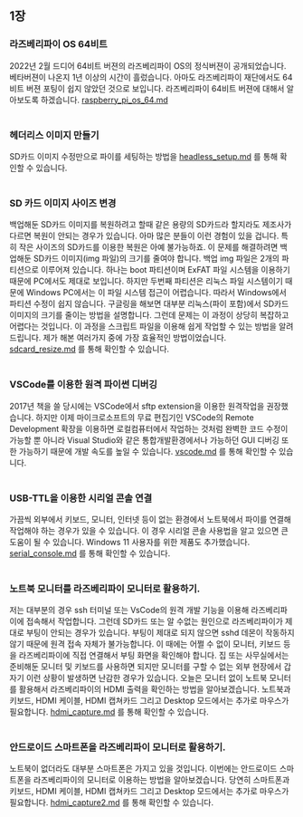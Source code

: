 ## 1장

### 라즈베리파이 OS 64비트 
2022년 2월 드디어 64비트 버젼의 라즈베리파이 OS의 정식버젼이 공개되었습니다. 베타버젼이 나온지 1년 이상의 시간이 흘렀습니다. 아마도 라즈베리파이 재단에서도 64비트 버젼 포팅이 쉽지 않았던 것으로 보입니다. 라즈베리파이 64비트 버젼에 대해서 알아보도록 하겠습니다.  [raspberry_pi_os_64.md](https://github.com/raspberry-pi-maker/RaspberryPi-For-Makers/blob/master/tips/chap-01/raspberry_pi_os_64.md) <br /><br />


### 헤더리스 이미지 만들기
SD카드 이미지 수정만으로 파이를 세팅하는 방법을 [headless_setup.md](https://github.com/raspberry-pi-maker/RaspberryPi-For-Makers/blob/master/tips/chap-01/headless_setup.md) 를 통해 확인할 수 있습니다.<br /><br />

### SD 카드 이미지 사이즈 변경
백업해둔 SD카드 이미지를 복원하려고 할때 같은 용량의 SD카드라 할지라도 제조사가 다르면 복원이 안되는 경우가 있습니다. 아마 많은 분들이 이런 경험이 있을 겁니다. 특히 작은 사이즈의  SD카드를 이용한 복원은 아예 불가능하죠. 이 문제를 해결하려면 백업해둔 SD카드 이미지(img 파일)의 크기를 줄여야 합니다. 백업 img 파일은 2개의 파티션으로 이루어져 있습니다. 하나는 boot 파티션이며 ExFAT 파일 시스템을 이용하기 때문에 PC에서도 제대로 보입니다. 하지만 두번째 파티션은 리눅스 파일 시스템이기 때문에 Windows PC에서는 이 파일 시스템 접근이 어렵습니다. 따라서 Windows에서 파티션 수정이 쉽지 않습니다. 구글링을 해보면 대부분 리눅스(파이 포함)에서 SD카드 이미지의 크기를 줄이는 방법을 설명합니다. 그런데 문제는 이 과정이 상당히 복잡하고 어렵다는 것입니다. 이 과정을 스크립트 파일을 이용해 쉽게 작업할 수 있는 방법을 알려드립니다. 제가 해본 여러가지 중에 가장 효율적인 방법이었습니다.
 [sdcard_resize.md](./tips/chap-01/sdcard_resize.md) 를 통해 확인할 수 있습니다.<br /><br />


### VSCode를 이용한 원격 파이썬 디버깅
2017년 책을 쓸 당시에는 VSCode에서 sftp extension을 이용한 원격작업을 권장했습니다. 하지만 이제 마이크로소프트의 무료 편집기인 VSCode의 Remote Development 확장을 이용하면 로컬컴퓨터에서 작업하는 것처럼 완벽한 코드 수정이 가능할 뿐 아니라 Visual Studio와 같은 통합개발환경에서나 가능하던 GUI 디버깅 또한 가능하기 때문에 개발 속도를 높일 수 있습니다. [vscode.md](https://github.com/raspberry-pi-maker/RaspberryPi-For-Makers/blob/master/tips/chap-01/vscode.md) 를 통해 확인할 수 있습니다.<br /><br />

### USB-TTL을 이용한 시리얼 콘솔 연결
가끔씩 외부에서 키보드, 모니터, 인터넷 등이 없는 환경에서 노트북에서 파이를 연결해 작업해야 하는 경우가 있을 수 있습니다. 이 경우 시리얼 콘솔 사용법을 알고 있으면 큰 도움이 될 수 있습니다. Windows 11 사용자를 위한 제품도 추가했습니다. [serial_console.md](https://github.com/raspberry-pi-maker/RaspberryPi-For-Makers/blob/master/tips/chap-01/serial_console.md) 를 통해 확인할 수 있습니다.<br /><br />

### 노트북 모니터를 라즈베리파이 모니터로 활용하기.
저는 대부분의 경우 ssh 터미널 또는 VsCode의 원격 개발 기능을 이용해 라즈베리파이에 접속해서 작업합니다. 그런데 SD카드 또는 알 수없는 원인으로 라즈베리파이가 제대로 부팅이 안되는 경우가 있습니다. 부팅이 제대로 되지 않으면 sshd 데몬이 작동하지 않기 때문에 원격 접속 자체가 불가능합니다. 이 때에는 어쩔 수 없이 모니터, 키보드 등을 라즈베리파이에 직접 연결해서 부팅 화면을 확인해야 합니다. 집 또는 사무실에서는 준비해둔 모니터 및 키보드를 사용하면 되지만 모니터를 구할 수 없는 외부 현장에서 갑자기 이런 상황이 발생하면 난감한 경우가 있습니다. 오늘은 모니터 없이 노트북 모니터를 활용해서 라즈베리파이의 HDMI 출력을 확인하는 방법을 알아보겠습니다. 노트북과 키보드, HDMI 케이블, HDMI 캡쳐카드 그리고 Desktop 모드에서는 추가로 마우스가 필요합니다. [hdmi_capture.md](./tips/chap-01/hdmi_capture.md) 를 통해 확인할 수 있습니다.<br /><br />

### 안드로이드 스마트폰을 라즈베리파이 모니터로 활용하기.
노트북이 없더라도 대부분 스마트폰은 가지고 있을 것입니다. 이번에는 안드로이드 스마트폰을 라즈베리파이의 모니터로 이용하는 방법을 알아보겠습니다. 당연히 스마트폰과 키보드, HDMI 케이블, HDMI 캡쳐카드 그리고 Desktop 모드에서는 추가로 마우스가 필요합니다. [hdmi_capture2.md](./tips/chap-01/hdmi_capture2.md) 를 통해 확인할 수 있습니다.<br /><br />